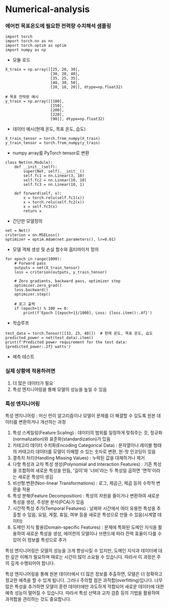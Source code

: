 # Numerical-analysis

### 에어컨 목표온도에 필요한 전력량 수치해석 샘플링

```
import torch
import torch.nn as nn
import torch.optim as optim
import numpy as np
```
- 모듈 로드

```
X_train = np.array([[25, 20, 30],
                    [30, 20, 40],
                    [35, 25, 35],
                    [40, 30, 50],
                    [20, 18, 20]], dtype=np.float32)

# 목표 전력량 예시
y_train = np.array([[100],
                    [150],
                    [200],
                    [220],
                    [90]], dtype=np.float32)

```
- 데이터 예시(현재 온도, 목표 온도, 습도)

```
X_train_tensor = torch.from_numpy(X_train)
y_train_tensor = torch.from_numpy(y_train)
```
- numpy array를 PyTorch tensor로 변환

```
class Net(nn.Module):
    def __init__(self):
        super(Net, self).__init__()
        self.fc1 = nn.Linear(3, 10)
        self.fc2 = nn.Linear(10, 10)
        self.fc3 = nn.Linear(10, 1)
        
    def forward(self, x):
        x = torch.relu(self.fc1(x))
        x = torch.relu(self.fc2(x))
        x = self.fc3(x)
        return x
```
- 간단한 모델정의

```
net = Net()
criterion = nn.MSELoss()
optimizer = optim.Adam(net.parameters(), lr=0.01)
```
- 모델 객체 생성 및 손실 함수와 옵티마이저 정의

```
for epoch in range(1000):
    # Forward pass
    outputs = net(X_train_tensor)
    loss = criterion(outputs, y_train_tensor)
    
    # Zero gradients, backward pass, optimizer step
    optimizer.zero_grad()
    loss.backward()
    optimizer.step()
    
    # 로그 출력
    if (epoch+1) % 100 == 0:
        print(f'Epoch [{epoch+1}/1000], Loss: {loss.item():.4f}')
```
- 학습루프

```
test_data = torch.Tensor([[33, 23, 40]])  # 현재 온도, 목표 온도, 습도
predicted_power = net(test_data).item()
print(f'Predicted power requirement for the test data: {predicted_power:.2f} watts')
```
- 예측 테스트


### 실제 상황에 적용하려면
1. 더 많은 데이터가 필요
2. 특성 엔지니어링을 통해 모델의 성능을 높일 수 있음


### 특성 엔지니어링
특성 엔지니어링 : 머신 런이 알고리즘이나 모델이 문제를 더 해결할 수 있도록 원본 데이터를 변환하거나 개선하는 과정
1. 특성 스케일링(Feature Scaling) : 데이터의 범위를 일정하게 맞춰주는 것, 정규화(normalization)와 표준화(standardization)가 있음
2. 카테고리 데이터 수치화(Encoding Categorical Data) : 문자열이나 레이블 형태의 카테고리 데이터를 모델이 이해할 수 있는 숫자로 변환, 원-핫 인코딩이 있음
3. 결측치 처리(Handling Missing Values) : 누락된 값을 대체하거나 제거
4. 다항 특성과 교차 특성 생성(Polynomial and Interaction Features) : 기존 특성을 조합하여 새로운 특성을 만듬, '길이'와 '너비'라는 두 특성일 곱하면 '면적'이라는 새로운 특성이 생김
5. 비선형 변환(Non-linear Transformations) : 로그, 제곱근, 제곱 등의 수학적 변환을 적용
6. 특성 분해(Feature Decomposition) : 특성의 차원을 줄이거나 변환하여 새로운 특성을 생성, 주성분 분석(PCA)가 있음
7. 시간적 특성 추가(Temporal Features) : 날짜와 시간에서 여러 유용한 특성을 추출할 수 있음, 요일, 계절, 휴일, 여부 등을 새로운 특성으로 만들 수 있음(시계열 데이터)
8. 도메인 지식 활용(Domain-specific Features) : 문제에 특화된 도메인 지식을 활용하여 새로운 특성을 생성, 에어컨의 모델이나 브랜드에 따라 전력 효율이 다를 수 있어 이 정보를 특성으로 추가

특성 엔지니어링은 모델의 성능을 크게 향상시킬 수 있지만, 도메인 지식과 데이터에 대한 깊은 이해가 필요하며 때로는 시간이 많이 소요될 수 있습니다.
따라서 이 과정은 주의 깊게 수행되어야 합니다.

특성 엔지니어링을 통해 원본 데이터에서 더 많은 정보를 추출하면, 모델은 더 정확하고 정교한 예측을 할 수 있게 됩니다.
그러나 주의할 점은 과적합(overfitting)입니다. 너무 많은 특성을 추가하면 모델이 훈련 데이터에만 과도하게 적합되어 새로운 데이터에 대한 예측 성능이 떨어질 수 있습니다.
따라서 특성 선택과 교차 검증 등의 기법을 활용하여 과적합을 관리하는 것도 중요합니다.
